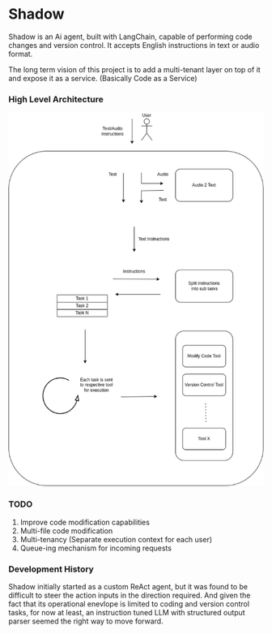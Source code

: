 
# Shadow
Shadow is an Ai agent, built with LangChain, capable of performing code changes and version control. It accepts English instructions in text or audio format.

The long term vision of this project is to add a multi-tenant layer on top of it and expose it as a service. (Basically Code as a Service)


### High Level Architecture

![plot](./assets/high-level-architecture-diagram.png)


### TODO
1) Improve code modification capabilities
2) Multi-file code modification
3) Multi-tenancy (Separate execution context for each user) 
4) Queue-ing mechanism for incoming requests


### Development History

Shadow initially started as a custom ReAct agent, but it was found to be difficult to steer the action inputs in the direction required. And given the fact that its operational enevlope is limited to coding and version control tasks, for now at least, an instruction tuned LLM with structured output parser seemed the right way to move forward. 